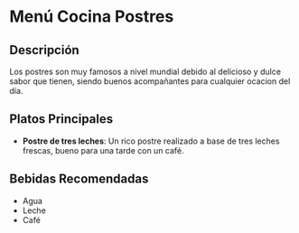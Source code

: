 # Menú Cocina Postres

## Descripción
Los postres son muy famosos a nivel mundial debido al delicioso y dulce sabor que tienen, siendo buenos acompañantes para cualquier ocacion del día.

## Platos Principales
- **Postre de tres leches**: Un rico postre realizado a base de tres leches frescas, bueno para una tarde con un café.

## Bebidas Recomendadas
- Agua
- Leche
- Café
